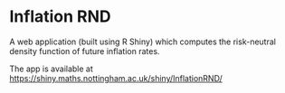 # Inflation RND

A web application (built using R Shiny) which computes the risk-neutral density function of future inflation rates.

The app is available at https://shiny.maths.nottingham.ac.uk/shiny/InflationRND/

